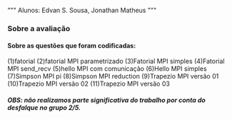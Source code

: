 """
Alunos: Edvan S. Sousa, Jonathan Matheus
"""
### Sobre a avaliação
#### Sobre as questões que foram codificadas:

(1)fatorial 
(2)fatorial MPI parametrizado
(3)Fatorial MPI simples
(4)Fatorial MPI send_recv
(5)hello MPI com comunicação
(6)Hello MPI simples
(7)Simpson MPI pi
(8)Simpson MPI reduction
(9)Trapezio MPI versão 01
(10)Trapezio MPI versão 02
(11)Trapezio MPI versão 03

##### OBS: não realizamos parte significativa do trabalho por conta do desfalque no grupo 2/5.